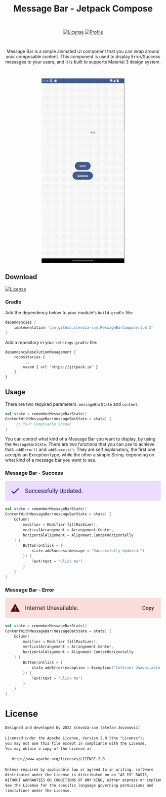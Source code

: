 <h1 align="center">Message Bar - Jetpack Compose</h1></br>

<p align="center">
  <a href="https://jitpack.io/#stevdza-san/MessageBarCompose/1.0.3"><img alt="License" src="https://badgen.net/badge/Jitpack/1.0.3/orange?icon=github"/></a>
  <a href="https://github.com/stevdza-san"><img alt="Profile" src="https://badgen.net/badge/Github/stevdza_san/green?icon=github"/></a>
</p><br>

<p align="center">
Message Bar is a simple animated UI component that you can wrap around your composable content.
This component is used to display Error/Success messages to your users,
and it is built to supports Material 3 design system.
</p><br>

<p align="center">
<img src="https://github.com/stevdza-san/MessageBarCompose/blob/master/Previews/MessageBar.gif?raw=true" width="268"/>
</p>

## Download
<a href="https://jitpack.io/#stevdza-san/MessageBarCompose/1.0.3"><img alt="License" src="https://badgen.net/badge/Jitpack/1.0.3/orange?icon=github"/></a>

### Gradle

Add the dependency below to your module's `build.gradle` file:
```gradle
dependencies {
    implementation 'com.github.stevdza-san:MessageBarCompose:1.0.3'
}
```
Add a repository in your `settings.gradle` file:
```
dependencyResolutionManagement {
    repositories {
        ...
        maven { url 'https://jitpack.io' }
    }
}
```
## Usage

There are two required parameters: `messageBarState` and `content`.

```kotlin
val state = rememberMessageBarState()
ContentWithMessageBar(messageBarState = state) {
     // Your Composable Screen               
}
```

You can control what kind of a Message Bar you want to display, by using the `MessageBarState`.
There are two functions that you can use to achieve that: `addError()` and `addSuccess()`.
They are self explanatory, the first one accepts an Exception type, while the other a simple String.
depending on what kind of a message bar you want to see.

### Message Bar - Success
<img src="https://raw.githubusercontent.com/stevdza-san/MessageBarCompose/9644914665875997fd03aa18ef4cc1d9250c3e74/Success.svg"/>

```kotlin
val state = rememberMessageBarState()
ContentWithMessageBar(messageBarState = state) {
    Column(
        modifier = Modifier.fillMaxSize(),
        verticalArrangement = Arrangement.Center,
        horizontalAlignment = Alignment.CenterHorizontally
    ) {
        Button(onClick = {
            state.addSuccess(message = "Successfully Updated.")
        }) {
            Text(text = "Click me")
        }
    }
}
```


### Message Bar - Error
<img src="https://raw.githubusercontent.com/stevdza-san/MessageBarCompose/9644914665875997fd03aa18ef4cc1d9250c3e74/Error.svg"/>

```kotlin
val state = rememberMessageBarState()
ContentWithMessageBar(messageBarState = state) {
    Column(
        modifier = Modifier.fillMaxSize(),
        verticalArrangement = Arrangement.Center,
        horizontalAlignment = Alignment.CenterHorizontally
    ) {
        Button(onClick = {
            state.addError(exception = Exception("Internet Unavailable."))
        }) {
            Text(text = "Click me")
        }
    }
}
```

# License
```xml
Designed and developed by 2022 stevdza-san (Stefan Jovanović)

Licensed under the Apache License, Version 2.0 (the "License");
you may not use this file except in compliance with the License.
You may obtain a copy of the License at

   http://www.apache.org/licenses/LICENSE-2.0

Unless required by applicable law or agreed to in writing, software
distributed under the License is distributed on an "AS IS" BASIS,
WITHOUT WARRANTIES OR CONDITIONS OF ANY KIND, either express or implied.
See the License for the specific language governing permissions and
limitations under the License.
```
